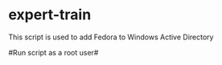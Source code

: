 # expert-train

This script is used to add Fedora to Windows Active Directory

#Run script as a root user#
